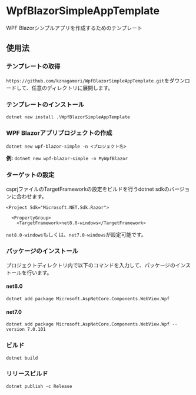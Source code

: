 # WpfBlazorSimpleAppTemplate
WPF Blazorシンプルアプリを作成するためのテンプレート

## 使用法

### テンプレートの取得

`https://github.com/kznagamori/WpfBlazorSimpleAppTemplate.git`をダウンロードして、任意のディレクトリに展開します。


### テンプレートのインストール

`dotnet new install .\WpfBlazorSimpleAppTemplate`

### WPF Blazorアプリプロジェクトの作成

`dotnet new wpf-blazor-simple -n <プロジェクト名>`

**例:** `dotnet new wpf-blazor-simple -n MyWpfBlazor`

### ターゲットの設定

csprjファイルのTargetFrameworkの設定をビルドを行うdotnet sdkのバージョンに合わせます。

```
<Project Sdk="Microsoft.NET.Sdk.Razor">

  <PropertyGroup>
    <TargetFramework>net8.0-windows</TargetFramework>
```

`net8.0-windows`もしくは、`net7.0-windows`が設定可能です。

### パッケージのインストール

プロジェクトディレクトリ内で以下のコマンドを入力して、パッケージのインストールを行います。

#### net8.0
```
dotnet add package Microsoft.AspNetCore.Components.WebView.Wpf
```

#### net7.0
```
dotnet add package Microsoft.AspNetCore.Components.WebView.Wpf --version 7.0.101
```

### ビルド

```
dotnet build
```

### リリースビルド

```
dotnet publish -c Release
```

